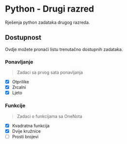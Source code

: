 # Python - Drugi razred
Rješenja python zadataka drugog razreda. 

## Dostupnost
Ovdje možete pronaći listu trenutačno dostupnih zadataka.
### Ponavljanje
> Zadaci sa prvog sata ponavljanja

- [X] Otprilike
- [X] Zrcalni
- [X] Ljeto

### Funkcije
> Zadaci o funkcijama sa OneNota

- [X] Kvadratna funkcija
- [X] Dvije kružnice
- [ ] Prosti brojevi
